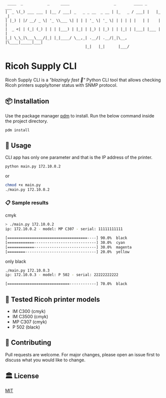 ```
 ____  _           _     ____                    _        ____ _     ___
|  _ \(_) ___ ___ | |__ / ___| _   _ _ __  _ __ | |_   _ / ___| |   |_ _|
| |_) | |/ __/ _ \| '_ \\___ \| | | | '_ \| '_ \| | | | | |   | |    | |
|  _ <| | (_| (_) | | | |___) | |_| | |_) | |_) | | |_| | |___| |___ | |
|_| \_\_|\___\___/|_| |_|____/ \__,_| .__/| .__/|_|\__, |\____|_____|___|
                                    |_|   |_|      |___/
```

# Ricoh Supply CLI

Ricoh Supply CLI is a _"blazingly fast 🤣"_ Python CLI tool that allows checking Ricoh printers supply/toner status with SNMP protocol.

## 📦 Installation

Use the package manager [pdm](https://pdm.fming.dev/) to install. Run the below command inside the project directory.

```bash
pdm install
```

## 🔨 Usage

CLI app has only one parameter and that is the IP address of the printer.

```bash
python main.py 172.10.0.2
```

or

```bash
chmod +x main.py
./main.py 172.10.0.2
```

### 📋 Sample results

cmyk
```bash
> ./main.py 172.10.0.2
ip: 172.10.0.2 - model: MP C307 - serial: 11111111111

[====================================----] 90.0%  black
[============----------------------------] 30.0%  cyan
[============----------------------------] 30.0%  magenta
[========--------------------------------] 20.0%  yellow
```

only black
```bash
./main.py 172.10.0.3
ip: 172.10.0.3 - model: P 502 - serial: 22222222222

[============================------------] 70.0%  black
```

## 🎯 Tested Ricoh printer models
- IM C300 (cmyk)
- IM C3500 (cmyk)
- MP C307 (cmyk)
- P 502 (black)

## 🤝 Contributing
Pull requests are welcome. For major changes, please open an issue first to discuss what you would like to change.

## 🏛️ License
[MIT](https://choosealicense.com/licenses/mit/)
